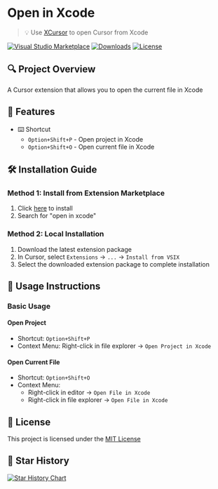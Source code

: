# Open in Xcode

> 💡 Use [XCursor](https://github.com/moderato-app/xcursor) to open Cursor from Xcode

[![Visual Studio Marketplace](https://img.shields.io/visual-studio-marketplace/v/moderato-app.open-in-xcode?label=VS%20Marketplace&style=for-the-badge&logo=visual-studio-code)](https://marketplace.visualstudio.com/items?itemName=moderato-app.open-in-xcode)
[![Downloads](https://img.shields.io/visual-studio-marketplace/d/moderato-app.open-in-xcode?style=for-the-badge&logo=visual-studio-code)](https://marketplace.visualstudio.com/items?itemName=moderato-app.open-in-xcode)
[![License](https://img.shields.io/badge/license-MIT-blue.svg?style=for-the-badge)](LICENSE)

## 🔍 Project Overview

A Cursor extension that allows you to open the current file in Xcode

## 🌟 Features

- ⌨️ Shortcut
    - `Option+Shift+P` - Open project in Xcode
    - `Option+Shift+O` - Open current file in Xcode

## 🛠️ Installation Guide

### Method 1: Install from Extension Marketplace

1. Click [here](https://marketplace.visualstudio.com/items?itemName=moderato-app.open-in-xcode) to install
2. Search for "open in xcode"

### Method 2: Local Installation

1. Download the latest extension package
2. In Cursor, select `Extensions` → `...` → `Install from VSIX`
3. Select the downloaded extension package to complete installation

## 🚀 Usage Instructions

### Basic Usage

#### Open Project

- Shortcut: `Option+Shift+P`
- Context Menu: Right-click in file explorer → `Open Project in Xcode`

#### Open Current File

- Shortcut: `Option+Shift+O`
- Context Menu:
  - Right-click in editor → `Open File in Xcode`
  - Right-click in file explorer → `Open File in Xcode`

## 📄 License

This project is licensed under the [MIT License](LICENSE)

## 🌟 Star History

[![Star History Chart](https://api.star-history.com/svg?repos=moderato-app/open-in-xcode&type=Date)](https://star-history.com/#moderato-app/open-in-xcode&Date)